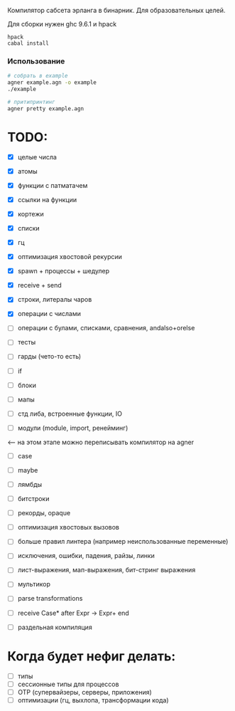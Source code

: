 Компилятор сабсета эрланга в бинарник. Для образовательных целей.

Для сборки нужен ghc 9.6.1 и hpack
```
hpack
cabal install
```

### Использование
```bash
# собрать в example
agner example.agn -o example
./example

# притипринтинг
agner pretty example.agn
```

# TODO:
- [x] целые числа
- [x] атомы
- [x] функции с патматачем
- [x] ссылки на функции
- [x] кортежи
- [x] списки
- [x] гц
- [x] оптимизация хвостовой рекурсии
- [x] spawn + процессы + шедулер
- [x] receive + send
- [x] строки, литералы чаров
- [x] операции с числами

- [ ] операции с булами, списками, сравнения, andalso+orelse

- [ ] тесты

- [ ] гарды (чето-то есть)
- [ ] if
- [ ] блоки

- [ ] мапы
- [ ] стд либа, встроенные функции, IO
- [ ] модули (module, import, ренейминг)

<-- на этом этапе можно переписывать компилятор на agner

- [ ] case
- [ ] maybe
- [ ] лямбды

- [ ] битстроки
- [ ] рекорды, opaque
- [ ] оптимизация хвостовых вызовов
- [ ] больше правил линтера (например неиспользованные переменные)
- [ ] исключения, ошибки, падения, райзы, линки
- [ ] лист-выражения, мап-выражения, бит-стринг выражения
- [ ] мультикор
- [ ] parse transformations
- [ ] receive Case* after Expr -> Expr+ end
- [ ] раздельная компиляция

# Когда будет нефиг делать:
- [ ] типы
- [ ] сессионные типы для процессов
- [ ] OTP (супервайзеры, серверы, приложения)
- [ ] оптимизации (гц, выхлопа, трансформации кода)